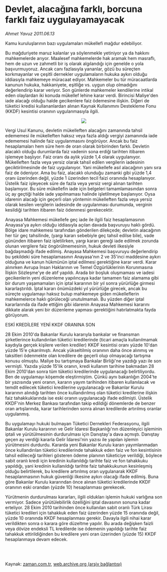 # Devlet, alacağına farklı, borcuna  farklı faiz uygulayamayacak

*Ahmet  Yavuz 2011.06.13*

<td class="columnist-detail">
<p>Kamu kuruluşlarının bazı uygulamaları mükellefi mağdur edebiliyor.</p>
<p>
<div id="haberMetinDiv">
<p>Bu mağduriyete maruz kalanlar ya söylenmekle yetiniyor ya da hakkını mahkemelerde arıyor. Maalesef mahkemelerde hak aramak hem masraflı, hem de uzun ve zahmetli bir iş olarak algılandığı için genelde o yola başvurmuyoruz. Ancak canı fazlasıyla yananlar, gözü bu süreçten korkmayanlar ve çeşitli dernekler uygulamaların hukuka aykırı olduğu iddiasıyla mahkemeye müracaat ediyor. Mahkemeler bu tür müracaatlarda kanunun hukuka, hakkaniyete, eşitliğe vs. uygun olup olmadığını değerlendirip karar veriyor. Son günlerde mahkemeler kendilerine intikal eden olaylardan iki konuda mükellef lehine karar verdi. Birincisi Maliye'den iade alacağı olduğu halde gecikenlere faiz ödemesine ilişkin. Diğeri de tüketici kredisi kullananlardan alınan Kaynak Kullanımını Destekleme Fonu (KKDF) kesintisi oranının uygulanmasıyla ilgili.
<p>
<p><p align="center"><img border="0" src="http://web.archive.org/web/20110828035511im_/http://medya.zaman.com.tr/2011/06/13/vergi-takvimi.jpg"/>
<p>Vergi Usul Kanunu, devletin mükelleften alacağını zamanında tahsil edememesi ile mükelleften haksız veya fazla aldığı vergiyi zamanında iade edememesi halinde faiz uygulanmasını öngörüyor. Ancak bu faiz hesaplamaları hem süre hem de oran olarak birbirinden farklı. Devletin alacaklı olduğu durumlarda faiz vadenin sona erdiği tarihten itibaren işlemeye başlıyor. Faiz oranı da aylık yüzde 1,4 olarak uygulanıyor. Mükelleften fazla veya yersiz olarak tahsil edilen vergilerin iadesinin geciktirilmesinde de faiz uygulanıyor. Yani mükellefe asıl alacağının yanı sıra faiz de ödeniyor. Ama bu faiz, alacaklı olunduğu zamanki gibi yüzde 1,4 oranı üzerinden değil, yüzde 1 üzerinden tecil faizi oranında hesaplanıyor. Üstelik faiz işleyecek süre de fazla veya yersiz vergi alınan tarihten başlamıyor. Bu süre mükellefin iade için belgeleri tamamlamasından sonra üç ay geçtiği halde iade yapılmaması halinde işletilmeye başlanıyor. Oysa idarenin alacağı için geçerli olan yöntemin mükelleften fazla veya yersiz olarak kesilen vergilerin iadesinde de uygulanması durumunda, verginin kesildiği tarihten itibaren faiz ödenmesi gerekecektir.
<p>Anayasa Mahkemesi mükellefe geç iade ile ilgili faiz hesaplamasının Anayasa'ya aykırı olduğu iddiasıyla açılan davada başvuruyu haklı gördü. Bölge idare mahkemesi tarafından gönderilen dilekçede; devletin alacağının her tür geç tahsilinde, (yargı kararı sebebiyle geç tahsil edilse bile), vade gününden itibaren faiz işletilirken, yargı kararı gereği iade edilmek zorunda olunan vergilere faiz öngörülmemesinin, hukuk devleti ilkesiyle bağdaşmadığı ifade edilmiş. Anayasa Mahkemesi başvuruyu değerlendirip bu şekildeki süre hesaplamasının Anayasa'nın 2 ve 35'inci maddesine aykırı olduğuna ve kanun hükmünün iptal edilmesi gerektiğine karar verdi. Karar alınırken Avrupa İnsan Haklarının ve Temel Özgürlüklerinin Korunmasına İlişkin Sözleşme'ye de atıf yapıldı. Arada bir boşluk oluşmaması ve iadesi gecikenlerin yeni düzenleme yapılıncaya kadar tamamen faiz alamama gibi bir durum yaşamamaları için iptal kararının bir yıl sonra yürürlüğe girmesi kararlaştırıldı. İptal kararı önümüzdeki yıl yürürlüğe girecek, ancak bu süreçte uygulamayı haksız bulup mahkemeye giden mükelleflerin mahkemelerce haklı görüleceği unutulmamalı. Bu yüzden diğer iptal kararlarında da ifade ettiğim gibi idarenin Anayasa Mahkemesi kararını dikkate alarak yeni bir düzenleme yapması gerektiğini hatırlatmakta fayda görüyorum.
<p>ESKİ KREDİLERE YENİ KKDF ORANINA SON
<p>28 Ekim 2010'da Bakanlar Kurulu kararıyla bankalar ve finansman şirketlerince kullandırılan tüketici kredilerinde (ticari amaçla kullanılmamak kaydıyla gerçek kişilere verilen krediler) KKDF kesintisi oranı yüzde 10'dan yüzde 15'e çıkarılmıştı. Ancak yükseltilmiş oranının daha önce alınmış ve taksitleri ödenmekte olan kredilere de geçerli olup olmayacağı tartışma konusu olmuştu. Maliye bu tartışmaya Bankalar Birliği'ne yazdığı yazı ile son vermişti. Yazıda yüzde 15'lik oranın, kredi kullanım tarihine bakmadan 28 Ekim 2010'dan sonra tüm tüketici kredilerinde uygulanacağı belirtiliyordu. Ben de uygulamayı köşemde eleştirmiştim. Çünkü aynı bakanlığın 2004'te bir yazısında yeni oranın, kararın yayım tarihinden itibaren kullanılacak ve temdit edilecek tüketici kredilerine uygulanacağı ve Bakanlar Kurulu kararının alındığı tarihten önce kullandırılmış olan tüketici kredilerine ilişkin faiz tahakkuklarında ise eski oranın uygulanacağı ifade edilmişti. Üstelik KKDF'nin Merkez Bankası tarafından takip edildiği dönemlerde de benzer oran artışlarında, karar tarihlerinden sonra alınan kredilerde artırılmış oranlar uygulanmış.
<p>Bu uygulamayı hukuki bulmayan Tüketici Dernekleri Federasyonu, ilgili Bakanlar Kurulu kararının ve Gelir İdaresi Başkanlığı'nın düzenleyici işleminin iptali ve yürütülmesinin durdurulması için Danıştay'a dava açmıştı. Danıştay geçen ay verdiği kararla Gelir İdaresi'nin yazısı ile yapılan işlemin yürütmesini durdurdu. Kararda yeni Bakanlar Kurulu kararı yayımlanmadan önce kullandırılan tüketici kredilerinde tahakkuk eden faiz ve fon kesintisinin tahsil edileceği tarihleri gösteren ödeme planının tüketiciye verildiği, böylece sabit oranlı kredi için kredinin kullanıldığı tarihte faiz ve fon tahakkuku yapıldığı, yani kredinin kullanıldığı tarihte faiz tahakkukunun kesinleşmiş olduğu belirtilerek, bu kredilere artırılmış oran uygulanarak KKDF hesaplanmasının hukuk güvenliği ilkesine aykırı olacağı ifade edilmiş. Buna göre Bakanlar Kurulu kararından önce alınan tüketici kredilerinde KKDF oranının eski orandan (yüzde 10) hesaplanması gerekecek.
<p>Yürütmenin durdurulması kararları, ilgili oldukları işlemin hukuki varlığına son vermiyor. Sadece yürütülebilirlik özelliğini iptal davasının sonuna kadar erteliyor. 28 Ekim 2010 tarihinden önce kullanılan sabit oranlı Türk Lirası tüketici kredileri için tahakkuk eden faiz üzerinden yüzde 15 oranında değil, yüzde 10 oranında KKDF hesaplanması gerekir. Davayla ilgili nihai karar verildikten sonra o karara göre düzeltme yapılır. Bu arada değişken faizli veya dövize endeksli TL kredilerde ise ödemenin yapıldığı tarihte faiz tahakkuk ettirildiğinden bu kredilere yeni oran üzerinden (yüzde 15) KKDF hesaplanmaya devam edecek.</p></p></p></p></p></p></p></p></p></p></div>
</p>


<p><br>
		 </br></p></td>

Kaynak: [zaman.com.tr](http://zaman.com.tr/yazar.do?yazino=1146203), [web.archive.org (arşiv bağlantısı)](http://web.archive.org/web/20110828035511/http://www.zaman.com.tr:80/yazar.do?yazino=1146203)
